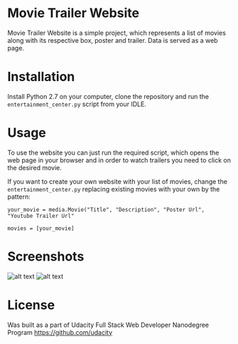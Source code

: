 # Movie Trailer Website

Movie Trailer Website is a simple project, which represents a list of movies along with its respective box, poster and trailer. Data is served as a web page. 

# Installation

Install Python 2.7 on your computer, clone the repository and run the `entertainment_center.py` script from your IDLE. 

# Usage

To use the website you can just run the required script, which opens the web page in your browser and in order to watch trailers you need to click on the desired movie.

If you want to create your own website with your list of movies, change the `entertainment_center.py` replacing existing movies with your own by the pattern:

`your_movie = media.Movie("Title", "Description", "Poster Url", "Youtube Trailer Url"`

`movies = [your_movie]`

# Screenshots

![alt text](https://pp.userapi.com/c638726/v638726834/5e25b/8_pITVGiWeM.jpg)
![alt text](https://pp.userapi.com/c638726/v638726834/5e253/EV0-AwQ2Ecc.jpg)

# License

Was built as a part of Udacity Full Stack Web Developer Nanodegree Program https://github.com/udacity

